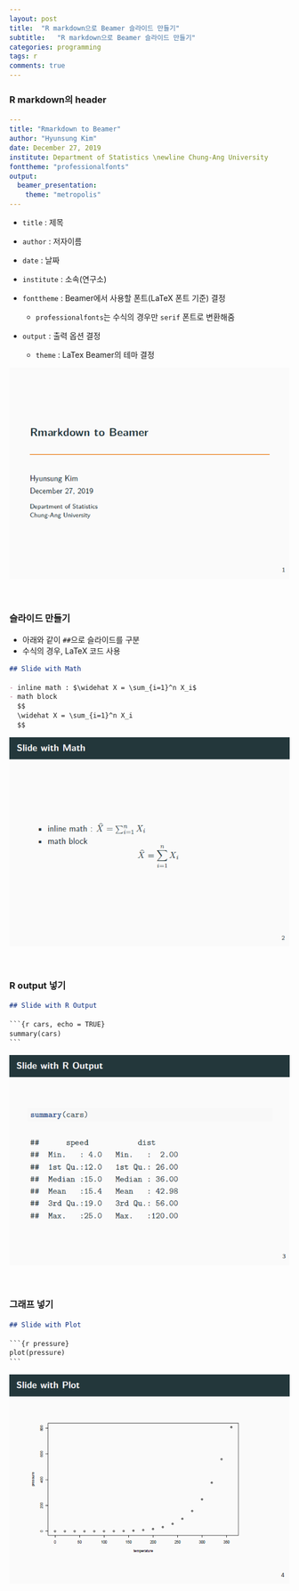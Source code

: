 ```yaml
---
layout: post
title:  "R markdown으로 Beamer 슬라이드 만들기"
subtitle:   "R markdown으로 Beamer 슬라이드 만들기"
categories: programming
tags: r
comments: true
---
```



### R markdown의 header

```yaml
---
title: "Rmarkdown to Beamer"
author: "Hyunsung Kim"
date: December 27, 2019
institute: Department of Statistics \newline Chung-Ang University
fonttheme: "professionalfonts"
output:
  beamer_presentation:
    theme: "metropolis"
---
```

- `title` : 제목
- `author` : 저자이름
- `date` : 날짜
- `institute` : 소속(연구소)
- `fonttheme` : Beamer에서 사용할 폰트(LaTeX 폰트 기준) 결정
    - `professionalfonts`는 수식의 경우만 `serif` 폰트로 변환해줌

- `output` : 출력 옵션 결정
  - `theme` : LaTex Beamer의 테마 결정

![](https://github.com/statKim/TIL/blob/master/R/images/rmd_beamer1.png?raw=true)

<br>

### 슬라이드 만들기

- 아래와 같이 `##`으로 슬라이드를 구분
- 수식의 경우, LaTeX 코드 사용

```markdown
## Slide with Math

- inline math : $\widehat X = \sum_{i=1}^n X_i$
- math block
  $$
  \widehat X = \sum_{i=1}^n X_i
  $$
```

![](https://github.com/statKim/TIL/blob/master/R/images/rmd_beamer2.png?raw=true)

<br>

### R output 넣기

```markdown
## Slide with R Output

​```{r cars, echo = TRUE}
summary(cars)
​```
```

![](https://github.com/statKim/TIL/blob/master/R/images/rmd_beamer3.png?raw=true)

<br>

### 그래프 넣기

```markdown
## Slide with Plot

​```{r pressure}
plot(pressure)
​```
```

![](https://github.com/statKim/TIL/blob/master/R/images/rmd_beamer4.png?raw=true)

